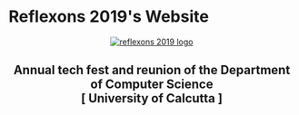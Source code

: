 # Reflexons 2019's Website
<p align="center">
  <a href="https://www.reflexons.cucse.org/">
    <img src="https://github.com/nabhoneel/reflexons/raw/master/logo.png" alt="reflexons 2019 logo"/>
  </a>
</p>
<h2 align="center">Annual tech fest and reunion of the Department of Computer Science<br />[ University of Calcutta ]</h2>
